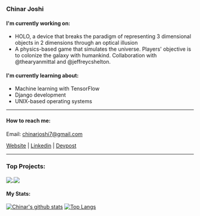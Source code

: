 ### Chinar Joshi

#### I'm currently working on:
 - HOLO, a device that breaks the paradigm of representing 3 dimensional objects in 2 dimensions through an optical illusion
 - A physics-based game that simulates the universe. Players' objective is to colonize the galaxy with humankind. Collaboration with @thearyanmittal and @jeffreycshelton.

#### I'm currently learning about:
 - Machine learning with TensorFlow
 - Django development
 - UNIX-based operating systems

<hr>

#### How to reach me:

Email: chinarjoshi7@gmail.com

[Website](https://chinarjoshi.com) |
[Linkedin](https://www.linkedin.com/in/chinarjoshi/) |
[Devpost](https://devpost.com/chinarjoshi)

<hr>

### Top Projects:

<a href="https://github.com/chinarjoshi/holo">
  <img align="center" src="https://github-readme-stats.vercel.app/api/pin/?username=chinarjoshi&repo=holo&hide_border=true&theme=github_dark" />
</a>
<a href="https://github.com/chinarjoshi/visual-aid-transducer">
  <img align="center" src="https://github-readme-stats.vercel.app/api/pin/?username=chinarjoshi&repo=visual-aid-transducer&hide_border=true&theme=github_dark" />
</a>

#### My Stats:

[![Chinar's github stats](https://github-readme-stats.vercel.app/api?username=chinarjoshi&show_icons=true&hide_border=true&theme=github_dark)](https://chinarjoshi.com)
[![Top Langs](https://github-readme-stats.vercel.app/api/top-langs/?username=chinarjoshi&layout=compact&hide_border=true&exclude_repo=chinarjoshi.github.io,.emacs.d&theme=github_dark)](https://chinarjoshi.com)
